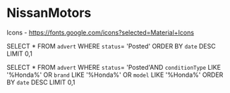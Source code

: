 # NissanMotors

Icons - https://fonts.google.com/icons?selected=Material+Icons

SELECT * FROM `advert` WHERE `status`= 'Posted'  ORDER BY `date` DESC LIMIT 0,1

SELECT * FROM `advert` WHERE `status`= 'Posted'AND `conditionType` LIKE '%Honda%' OR `brand` LIKE '%Honda%' OR `model` LIKE '%Honda%' ORDER BY `date` DESC LIMIT 0,1